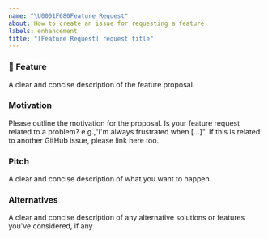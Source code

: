 ```yaml
---
name: "\U0001F680Feature Request"
about: How to create an issue for requesting a feature
labels: enhancement
title: "[Feature Request] request title"
---
```


### 🚀 Feature

A clear and concise description of the feature proposal.

### Motivation

Please outline the motivation for the proposal.
Is your feature request related to a problem? e.g.,"I'm always frustrated when [...]".
If this is related to another GitHub issue, please link here too.

### Pitch

A clear and concise description of what you want to happen.

### Alternatives

A clear and concise description of any alternative solutions or features you've considered, if any.